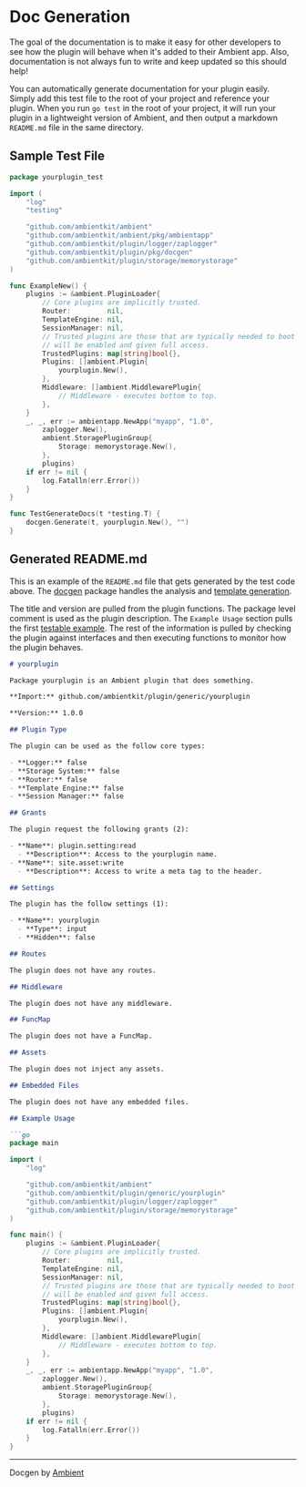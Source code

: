 # Doc Generation

The goal of the documentation is to make it easy for other developers to see how the plugin will behave when it's added to their Ambient app. Also, documentation is not always fun to write and keep updated so this should help!

You can automatically generate documentation for your plugin easily. Simply add this test file to the root of your project and reference your plugin. When you run `go test` in the root of your project, it will run your plugin in a lightweight version of Ambient, and then output a markdown `README.md` file in the same directory.


## Sample Test File

```go title="yourplugin_test.go"
package yourplugin_test

import (
	"log"
	"testing"

	"github.com/ambientkit/ambient"
	"github.com/ambientkit/ambient/pkg/ambientapp"
	"github.com/ambientkit/plugin/logger/zaplogger"
	"github.com/ambientkit/plugin/pkg/docgen"
	"github.com/ambientkit/plugin/storage/memorystorage"
)

func ExampleNew() {
	plugins := &ambient.PluginLoader{
		// Core plugins are implicitly trusted.
		Router:         nil,
		TemplateEngine: nil,
		SessionManager: nil,
		// Trusted plugins are those that are typically needed to boot so they
		// will be enabled and given full access.
		TrustedPlugins: map[string]bool{},
		Plugins: []ambient.Plugin{
			yourplugin.New(),
		},
		Middleware: []ambient.MiddlewarePlugin{
			// Middleware - executes bottom to top.
		},
	}
	_, _, err := ambientapp.NewApp("myapp", "1.0",
		zaplogger.New(),
		ambient.StoragePluginGroup{
			Storage: memorystorage.New(),
		},
		plugins)
	if err != nil {
		log.Fatalln(err.Error())
	}
}

func TestGenerateDocs(t *testing.T) {
	docgen.Generate(t, yourplugin.New(), "")
}

```

## Generated README.md

This is an example of the `README.md` file that gets generated by the test code above. The [docgen](https://github.com/ambientkit/plugin/tree/main/pkg/docgen) package handles the analysis and [template generation](https://github.com/ambientkit/plugin/blob/main/pkg/docgen/template.tmpl).

The title and version are pulled from the plugin functions. The package level comment is used as the plugin description. The `Example Usage` section pulls the first [testable example](https://go.dev/blog/examples). The rest of the information is pulled by checking the plugin against interfaces and then executing functions to monitor how the plugin behaves.

```md title="README.md"
# yourplugin

Package yourplugin is an Ambient plugin that does something.

**Import:** github.com/ambientkit/plugin/generic/yourplugin

**Version:** 1.0.0

## Plugin Type

The plugin can be used as the follow core types:

- **Logger:** false
- **Storage System:** false
- **Router:** false
- **Template Engine:** false
- **Session Manager:** false

## Grants

The plugin request the following grants (2):

- **Name**: plugin.setting:read
  - **Description**: Access to the yourplugin name.
- **Name**: site.asset:write
  - **Description**: Access to write a meta tag to the header.

## Settings

The plugin has the follow settings (1):

- **Name**: yourplugin
  - **Type**: input
  - **Hidden**: false

## Routes

The plugin does not have any routes.

## Middleware

The plugin does not have any middleware.

## FuncMap

The plugin does not have a FuncMap.

## Assets

The plugin does not inject any assets.

## Embedded Files

The plugin does not have any embedded files.

## Example Usage

```go
package main

import (
	"log"

	"github.com/ambientkit/ambient"
	"github.com/ambientkit/plugin/generic/yourplugin"
	"github.com/ambientkit/plugin/logger/zaplogger"
	"github.com/ambientkit/plugin/storage/memorystorage"
)

func main() {
	plugins := &ambient.PluginLoader{
		// Core plugins are implicitly trusted.
		Router:         nil,
		TemplateEngine: nil,
		SessionManager: nil,
		// Trusted plugins are those that are typically needed to boot so they
		// will be enabled and given full access.
		TrustedPlugins: map[string]bool{},
		Plugins: []ambient.Plugin{
			yourplugin.New(),
		},
		Middleware: []ambient.MiddlewarePlugin{
			// Middleware - executes bottom to top.
		},
	}
	_, _, err := ambientapp.NewApp("myapp", "1.0",
		zaplogger.New(),
		ambient.StoragePluginGroup{
			Storage: memorystorage.New(),
		},
		plugins)
	if err != nil {
		log.Fatalln(err.Error())
	}
}
```

---

Docgen by [Ambient](https://ambientkit.github.io/)
```
